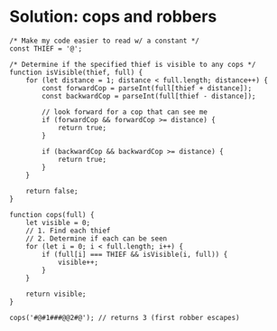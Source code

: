 # Solution: cops and robbers

    /* Make my code easier to read w/ a constant */
    const THIEF = '@';

    /* Determine if the specified thief is visible to any cops */
    function isVisible(thief, full) {
        for (let distance = 1; distance < full.length; distance++) {
            const forwardCop = parseInt(full[thief + distance]);
            const backwardCop = parseInt(full[thief - distance]);
            
            // look forward for a cop that can see me
            if (forwardCop && forwardCop >= distance) {
                return true;
            }
            
            if (backwardCop && backwardCop >= distance) {
                return true;
            }
        }
    
        return false;
    }

    function cops(full) {
        let visible = 0;
        // 1. Find each thief
        // 2. Determine if each can be seen
        for (let i = 0; i < full.length; i++) {
            if (full[i] === THIEF && isVisible(i, full)) {
                visible++;
            }
        }
        
        return visible;
    }

    cops('#@#1###@@2#@'); // returns 3 (first robber escapes)